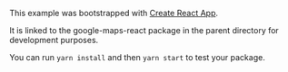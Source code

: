 This example was bootstrapped with [Create React App](https://github.com/facebook/create-react-app).

It is linked to the google-maps-react package in the parent directory for development purposes.

You can run `yarn install` and then `yarn start` to test your package.
